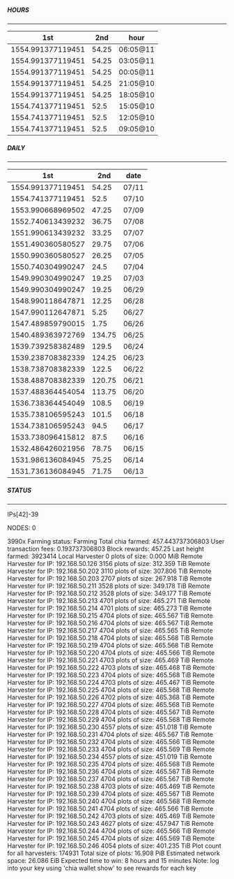 ##### HOURS
-------

| 1st | 2nd | hour |
|---|----|-----|
|1554.991377119451 | 54.25 | 06:05@11 |
|1554.991377119451 | 54.25 | 03:05@11 |
|1554.991377119451 | 54.25 | 00:05@11 |
|1554.991377119451 | 54.25 | 21:05@10 |
|1554.991377119451 | 54.25 | 18:05@10 |
|1554.741377119451 | 52.5 | 15:05@10 |
|1554.741377119451 | 52.5 | 12:05@10 |
|1554.741377119451 | 52.5 | 09:05@10 |

##### DAILY
-------

| 1st | 2nd | date |
|---|----|-----|
|1554.991377119451 | 54.25 | 07/11 |
|1554.741377119451 | 52.5 | 07/10 |
|1553.990668969502 | 47.25 | 07/09 |
|1552.740613439232 | 36.75 | 07/08 |
|1551.990613439232 | 33.25 | 07/07 |
|1551.490360580527 | 29.75 | 07/06 |
|1550.990360580527 | 26.25 | 07/05 |
|1550.740304990247 | 24.5 | 07/04 |
|1549.990304990247 | 19.25 | 07/03 |
|1549.990304990247 | 19.25 | 06/29 |
|1548.990118647871 | 12.25 | 06/28 |
|1547.990112647871 | 5.25 | 06/27 |
|1547.489859790015 | 1.75 | 06/26 |
|1540.489363972769 | 134.75 | 06/25 |
|1539.739258382489 | 129.5 | 06/24 |
|1539.238708382339 | 124.25 | 06/23 |
|1538.738708382339 | 122.5 | 06/22 |
|1538.488708382339 | 120.75 | 06/21 |
|1537.488364454054 | 113.75 | 06/20 |
|1536.738364454049 | 108.5 | 06/19 |
|1535.738106595243 | 101.5 | 06/18 |
|1534.738106595243 | 94.5 | 06/17 |
|1533.738096415812 | 87.5 | 06/16 |
|1532.486426021956 | 78.75 | 06/15 |
|1531.986136084945 | 75.25 | 06/14 |
|1531.736136084945 | 71.75 | 06/13 |


##### STATUS
-------

IPs[42]-39

NODES: 0


3990x
Farming status: Farming
Total chia farmed: 457.443737306803
User transaction fees: 0.193737306803
Block rewards: 457.25
Last height farmed: 3923414
Local Harvester
   0 plots of size: 0.000 MiB
Remote Harvester for IP: 192.168.50.126
   3156 plots of size: 312.359 TiB
Remote Harvester for IP: 192.168.50.202
   3110 plots of size: 307.806 TiB
Remote Harvester for IP: 192.168.50.203
   2707 plots of size: 267.918 TiB
Remote Harvester for IP: 192.168.50.211
   3528 plots of size: 349.178 TiB
Remote Harvester for IP: 192.168.50.212
   3528 plots of size: 349.177 TiB
Remote Harvester for IP: 192.168.50.213
   4701 plots of size: 465.271 TiB
Remote Harvester for IP: 192.168.50.214
   4701 plots of size: 465.273 TiB
Remote Harvester for IP: 192.168.50.215
   4704 plots of size: 465.567 TiB
Remote Harvester for IP: 192.168.50.216
   4704 plots of size: 465.567 TiB
Remote Harvester for IP: 192.168.50.217
   4704 plots of size: 465.565 TiB
Remote Harvester for IP: 192.168.50.218
   4704 plots of size: 465.568 TiB
Remote Harvester for IP: 192.168.50.219
   4704 plots of size: 465.568 TiB
Remote Harvester for IP: 192.168.50.220
   4704 plots of size: 465.566 TiB
Remote Harvester for IP: 192.168.50.221
   4703 plots of size: 465.469 TiB
Remote Harvester for IP: 192.168.50.222
   4703 plots of size: 465.468 TiB
Remote Harvester for IP: 192.168.50.223
   4704 plots of size: 465.568 TiB
Remote Harvester for IP: 192.168.50.224
   4703 plots of size: 465.467 TiB
Remote Harvester for IP: 192.168.50.225
   4704 plots of size: 465.568 TiB
Remote Harvester for IP: 192.168.50.226
   4702 plots of size: 465.368 TiB
Remote Harvester for IP: 192.168.50.227
   4704 plots of size: 465.568 TiB
Remote Harvester for IP: 192.168.50.228
   4704 plots of size: 465.567 TiB
Remote Harvester for IP: 192.168.50.229
   4704 plots of size: 465.568 TiB
Remote Harvester for IP: 192.168.50.230
   4557 plots of size: 451.018 TiB
Remote Harvester for IP: 192.168.50.231
   4704 plots of size: 465.567 TiB
Remote Harvester for IP: 192.168.50.232
   4704 plots of size: 465.566 TiB
Remote Harvester for IP: 192.168.50.233
   4704 plots of size: 465.569 TiB
Remote Harvester for IP: 192.168.50.234
   4557 plots of size: 451.019 TiB
Remote Harvester for IP: 192.168.50.235
   4704 plots of size: 465.568 TiB
Remote Harvester for IP: 192.168.50.236
   4704 plots of size: 465.567 TiB
Remote Harvester for IP: 192.168.50.237
   4704 plots of size: 465.567 TiB
Remote Harvester for IP: 192.168.50.238
   4703 plots of size: 465.469 TiB
Remote Harvester for IP: 192.168.50.239
   4704 plots of size: 465.567 TiB
Remote Harvester for IP: 192.168.50.240
   4704 plots of size: 465.568 TiB
Remote Harvester for IP: 192.168.50.241
   4704 plots of size: 465.566 TiB
Remote Harvester for IP: 192.168.50.242
   4703 plots of size: 465.469 TiB
Remote Harvester for IP: 192.168.50.243
   4627 plots of size: 457.947 TiB
Remote Harvester for IP: 192.168.50.244
   4704 plots of size: 465.566 TiB
Remote Harvester for IP: 192.168.50.245
   4704 plots of size: 465.569 TiB
Remote Harvester for IP: 192.168.50.246
   4054 plots of size: 401.235 TiB
Plot count for all harvesters: 174931
Total size of plots: 16.908 PiB
Estimated network space: 26.086 EiB
Expected time to win: 8 hours and 15 minutes
Note: log into your key using 'chia wallet show' to see rewards for each key
